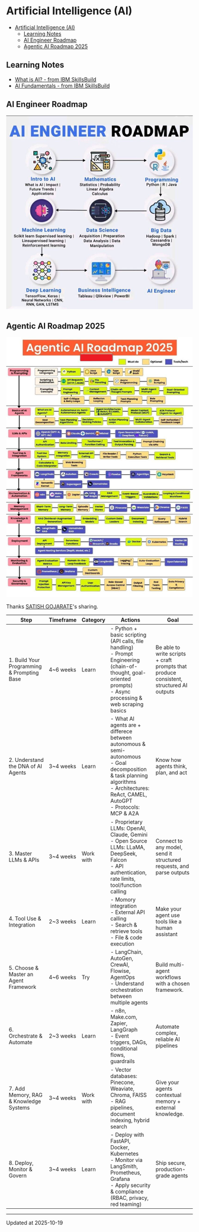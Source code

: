 # Artificial Intelligence (AI)

- [Artificial Intelligence (AI)](#artificial-intelligence-ai)
  - [Learning Notes](#learning-notes)
  - [AI Engineer Roadmap](#ai-engineer-roadmap)
  - [Agentic AI Roadmap 2025](#agentic-ai-roadmap-2025)

## Learning Notes

- [What is AI? - from IBM SkillsBuild](./WhatIsAI)
- [AI Fundamentals - from IBM SkillsBuild](./AI_Fundamentals)

## AI Engineer Roadmap

![AI-Engineer-Roadmap](img/AI-engineer-roadmap.jpg)

## Agentic AI Roadmap 2025

![AgenticAIRoadmap2025](img/Agentic-AI-Roadmap-2025.jpg)

Thanks [SATISH GOJARATE](https://www.linkedin.com/in/satish-gojarate-a0815519)'s sharing.

| Step | Timeframe | Category | Actions | Goal |
| --- | --- | --- | --- | --- |
| 1. Build Your Programming & Prompting Base | 4~6 weeks | Learn | - Python + basic scripting (API calls, file handling)<br>- Prompt Engineering (chain-of-thought, goal-oriented prompts)<br>- Async processing & web scraping basics | Be able to write scripts + craft prompts that produce consistent, structured AI outputs |
| 2. Understand the DNA of AI Agents | 3~4 weeks | Learn | - What AI agents are + differece between autonomous & semi-autonomous<br>- Goal decomposition & task planning algorithms<br>- Architectures: ReAct, CAMEL, AutoGPT<br>- Protocols: MCP & A2A | Know how agents think, plan, and act |
| 3. Master LLMs & APIs | 3~4 weeks | Work with | - Proprietary LLMs: OpenAI, Claude, Gemini<br>- Open Source LLMs: LLaMA, DeepSeek, Falcon<br>- API authentication, rate limits, tool/function calling | Connect to any model, send it structured requests, and parse outputs |
| 4. Tool Use & Integration | 2~3 weeks| Learn | - Momory integration<br>- External API calling<br>- Search & retrieve tools<br>- File & code execution | Make your agent use tools like a human assistant |
| 5. Choose & Master an Agent Framework | 4~6 weeks | Try | - LangChain, AutoGen, CrewAI, Flowise, AgentOps<br>- Understand orchestration between multiple agents | Build multi-agent workflows with a chosen framework. |
| 6. Orchestrate & Automate | 2~3 weeks | Learn | - n8n, Make.com, Zapier, LangGraph<br>- Event triggers, DAGs, conditional flows, guardrails | Automate complex, reliable AI pipelines |
| 7. Add Memory, RAG & Knowledge Systems | 3~4 weeks | Work with | - Vector databases: Pinecone, Weaviate, Chroma, FAISS<br>- RAG pipelines, document indexing, hybrid search | Give your agents contextual memory + external knowledge. |
| 8. Deploy, Monitor & Govern | 3~4 weeks | Learn | - Deploy with FastAPI, Docker, Kubernetes<br>- Monitor via LangSmith, Prometheus, Grafana<br>- Apply security & compliance (RBAC, privacy, red teaming) | Ship secure, production-grade agents |

---

Updated at 2025-10-19